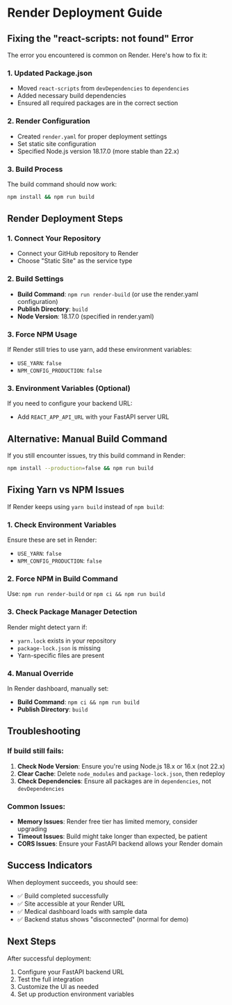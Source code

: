 # Render Deployment Guide

## Fixing the "react-scripts: not found" Error

The error you encountered is common on Render. Here's how to fix it:

### 1. Updated Package.json
- Moved `react-scripts` from `devDependencies` to `dependencies`
- Added necessary build dependencies
- Ensured all required packages are in the correct section

### 2. Render Configuration
- Created `render.yaml` for proper deployment settings
- Set static site configuration
- Specified Node.js version 18.17.0 (more stable than 22.x)

### 3. Build Process
The build command should now work:
```bash
npm install && npm run build
```

## Render Deployment Steps

### 1. Connect Your Repository
- Connect your GitHub repository to Render
- Choose "Static Site" as the service type

### 2. Build Settings
- **Build Command**: `npm run render-build` (or use the render.yaml configuration)
- **Publish Directory**: `build`
- **Node Version**: 18.17.0 (specified in render.yaml)

### 3. Force NPM Usage
If Render still tries to use yarn, add these environment variables:
- `USE_YARN`: `false`
- `NPM_CONFIG_PRODUCTION`: `false`

### 3. Environment Variables (Optional)
If you need to configure your backend URL:
- Add `REACT_APP_API_URL` with your FastAPI server URL

## Alternative: Manual Build Command

If you still encounter issues, try this build command in Render:
```bash
npm install --production=false && npm run build
```

## Fixing Yarn vs NPM Issues

If Render keeps using `yarn build` instead of `npm build`:

### 1. Check Environment Variables
Ensure these are set in Render:
- `USE_YARN`: `false`
- `NPM_CONFIG_PRODUCTION`: `false`

### 2. Force NPM in Build Command
Use: `npm run render-build` or `npm ci && npm run build`

### 3. Check Package Manager Detection
Render might detect yarn if:
- `yarn.lock` exists in your repository
- `package-lock.json` is missing
- Yarn-specific files are present

### 4. Manual Override
In Render dashboard, manually set:
- **Build Command**: `npm ci && npm run build`
- **Publish Directory**: `build`

## Troubleshooting

### If build still fails:
1. **Check Node Version**: Ensure you're using Node.js 18.x or 16.x (not 22.x)
2. **Clear Cache**: Delete `node_modules` and `package-lock.json`, then redeploy
3. **Check Dependencies**: Ensure all packages are in `dependencies`, not `devDependencies`

### Common Issues:
- **Memory Issues**: Render free tier has limited memory, consider upgrading
- **Timeout Issues**: Build might take longer than expected, be patient
- **CORS Issues**: Ensure your FastAPI backend allows your Render domain

## Success Indicators

When deployment succeeds, you should see:
- ✅ Build completed successfully
- ✅ Site accessible at your Render URL
- ✅ Medical dashboard loads with sample data
- ✅ Backend status shows "disconnected" (normal for demo)

## Next Steps

After successful deployment:
1. Configure your FastAPI backend URL
2. Test the full integration
3. Customize the UI as needed
4. Set up production environment variables
